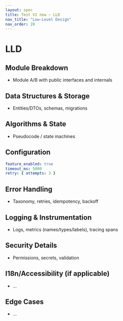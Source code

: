 ```yaml
---
layout: spec
title: Test V1 new — LLD
nav_title: "Low-Level Design"
nav_order: 20
---
```

# LLD
## Module Breakdown
- Module A/B with public interfaces and internals

## Data Structures & Storage
- Entities/DTOs, schemas, migrations

## Algorithms & State
- Pseudocode / state machines

## Configuration
```yaml
feature_enabled: true
timeout_ms: 5000
retry: { attempts: 3 }
```

## Error Handling
- Taxonomy, retries, idempotency, backoff

## Logging & Instrumentation
- Logs, metrics (names/types/labels), tracing spans

## Security Details
- Permissions, secrets, validation

## I18n/Accessibility (if applicable)
- …

## Edge Cases
- …
